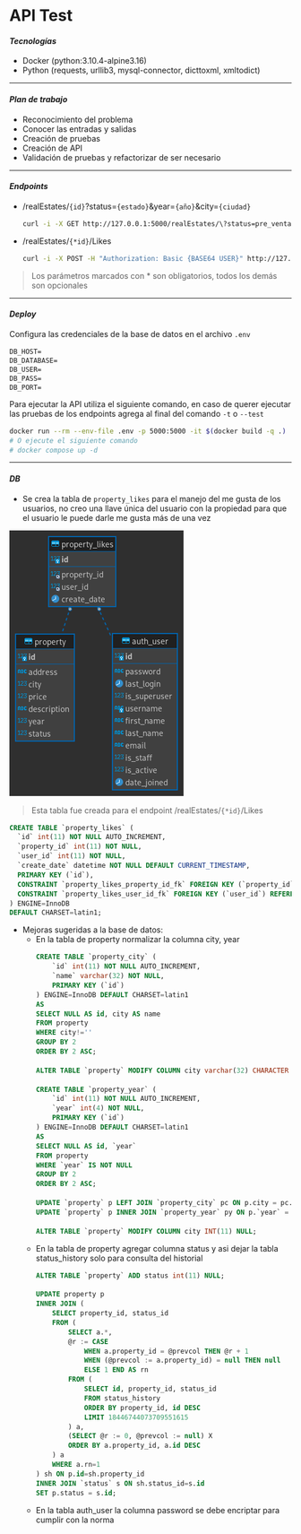 # API Test


#### ***Tecnologías***
- Docker (python:3.10.4-alpine3.16)
- Python (requests, urllib3, mysql-connector, dicttoxml, xmltodict)
---


#### ***Plan de trabajo***
- Reconocimiento del problema
- Conocer las entradas y salidas
- Creación de pruebas
- Creación de API
- Validación de pruebas y refactorizar de ser necesario
---


#### ***Endpoints***
- /realEstates/`{id}`?status=`{estado}`&year=`{año}`&city=`{ciudad}`
	```bash
	curl -i -X GET http://127.0.0.1:5000/realEstates/\?status=pre_venta\&year=2020\&city=bogota
	```

- /realEstates/`{*id}`/Likes
	```bash
	curl -i -X POST -H "Authorization: Basic {BASE64 USER}" http://127.0.0.1:5000/realEstates/1/Likes
	```

> Los parámetros marcados con * son obligatorios, todos los demás son opcionales
---

#### ***Deploy***
Configura las credenciales de la base de datos en el archivo `.env`
```.env
DB_HOST=
DB_DATABASE=
DB_USER=
DB_PASS=
DB_PORT=
```

Para ejecutar la API utiliza el siguiente comando, en caso de querer ejecutar las pruebas de los endpoints agrega al final del comando ```-t``` o ```--test```
```bash
docker run --rm --env-file .env -p 5000:5000 -it $(docker build -q .)
# O ejecute el siguiente comando
# docker compose up -d
```
---


#### ***DB***
- Se crea la tabla de `property_likes` para el manejo del me gusta de los usuarios, no creo una llave única del usuario con la propiedad para que el usuario le puede darle me gusta más de una vez

![property_likes](entidad_relacion_property_likes.png "Modelo entidad relación")

> Esta tabla fue creada para el endpoint /realEstates/`{*id}`/Likes

```sql
CREATE TABLE `property_likes` (
  `id` int(11) NOT NULL AUTO_INCREMENT,
  `property_id` int(11) NOT NULL,
  `user_id` int(11) NOT NULL,
  `create_date` datetime NOT NULL DEFAULT CURRENT_TIMESTAMP,
  PRIMARY KEY (`id`),
  CONSTRAINT `property_likes_property_id_fk` FOREIGN KEY (`property_id`) REFERENCES `property` (`id`),
  CONSTRAINT `property_likes_user_id_fk` FOREIGN KEY (`user_id`) REFERENCES `auth_user` (`id`)
) ENGINE=InnoDB
DEFAULT CHARSET=latin1;
```

- Mejoras sugeridas a la base de datos:
	- En la tabla de property  normalizar la columna city, year
		```sql
		CREATE TABLE `property_city` (
			`id` int(11) NOT NULL AUTO_INCREMENT,
			`name` varchar(32) NOT NULL,
			PRIMARY KEY (`id`)
		) ENGINE=InnoDB DEFAULT CHARSET=latin1
		AS
		SELECT NULL AS id, city AS name
		FROM property
		WHERE city!=''
		GROUP BY 2
		ORDER BY 2 ASC;

		ALTER TABLE `property` MODIFY COLUMN city varchar(32) CHARACTER SET latin1 COLLATE latin1_swedish_ci DEFAULT NULL NULL;

		CREATE TABLE `property_year` (
			`id` int(11) NOT NULL AUTO_INCREMENT,
			`year` int(4) NOT NULL,
			PRIMARY KEY (`id`)
		) ENGINE=InnoDB DEFAULT CHARSET=latin1
		AS
		SELECT NULL AS id, `year`
		FROM property
		WHERE `year` IS NOT NULL
		GROUP BY 2
		ORDER BY 2 ASC;

		UPDATE `property` p LEFT JOIN `property_city` pc ON p.city = pc.name SET p.city = pc.id;
		UPDATE `property` p INNER JOIN `property_year` py ON p.`year` = py.`year` SET p.`year` = py.id;

		ALTER TABLE `property` MODIFY COLUMN city INT(11) NULL;
		```
	- En la tabla de property agregar columna status y asi dejar la tabla status_history solo para consulta del historial
		```sql
		ALTER TABLE `property` ADD status int(11) NULL;

		UPDATE property p
		INNER JOIN (
			SELECT property_id, status_id
			FROM (
				SELECT a.*,
				@r := CASE
					WHEN a.property_id = @prevcol THEN @r + 1
					WHEN (@prevcol := a.property_id) = null THEN null
					ELSE 1 END AS rn
				FROM (
					SELECT id, property_id, status_id
					FROM status_history
					ORDER BY property_id, id DESC
					LIMIT 18446744073709551615
				) a,
				(SELECT @r := 0, @prevcol := null) X
				ORDER BY a.property_id, a.id DESC
			) a
			WHERE a.rn=1
		) sh ON p.id=sh.property_id
		INNER JOIN `status` s ON sh.status_id=s.id
		SET p.status = s.id;
		```
	- En la tabla auth_user la columna password se debe encriptar para cumplir con la norma
